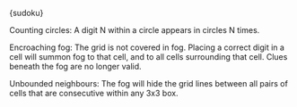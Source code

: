 {sudoku}

Counting circles: A digit N within a circle appears in circles N times.

Encroaching fog: The grid is not covered in fog. Placing a correct digit in a cell will summon fog to that cell, and to all cells surrounding that cell. Clues beneath the fog are no longer valid.

Unbounded neighbours: The fog will hide the grid lines between all pairs of cells that are consecutive within any 3x3 box.